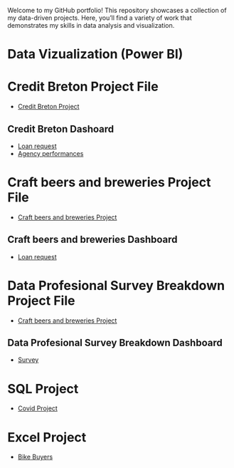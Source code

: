 Welcome to my GitHub portfolio! 
This repository showcases a collection of my data-driven projects.
Here, you’ll find a variety of work that demonstrates my skills in data analysis and  visualization.

# Data Vizualization (Power BI)
# Credit Breton Project File
- <a href="https://github.com/Yaruda60/PortfolioProjects/blob/main/Credit_breton.pbix">Credit Breton Project</a>

##  Credit Breton Dashoard 
- <a href="https://github.com/Yaruda60/PortfolioProjects/blob/main/Screen_credit_breton_1.png">Loan request</a>
- <a href="https://github.com/Yaruda60/PortfolioProjects/blob/main/Screen_credit_breton_2.png">Agency performances</a>

# Craft beers and breweries Project File
- <a href="https://github.com/Yaruda60/PortfolioProjects/blob/main/Formation_1.pbix">Craft beers and breweries Project</a>

##  Craft beers and breweries Dashboard
- <a href="https://github.com/Yaruda60/PortfolioProjects/blob/main/Craft_beer_dash.png">Loan request</a>

# Data Profesional Survey Breakdown Project File
- <a href="https://github.com/Yaruda60/PortfolioProjects/blob/main/Formation_3.pbix">Craft beers and breweries Project</a>

##  Data Profesional Survey Breakdown Dashboard
- <a href="https://github.com/Yaruda60/PortfolioProjects/upload">Survey</a>


# SQL Project
- <a href="https://github.com/Yaruda60/PortfolioProjects/blob/main/CovidProject.sql">Covid Project</a>


# Excel Project
- <a href="https://view.officeapps.live.com/op/view.aspx?src=https%3A%2F%2Fraw.githubusercontent.com%2FYaruda60%2FPortfolioProjects%2Frefs%2Fheads%2Fmain%2FExcel%2520Project%2520Dataset.xlsx&wdOrigin=BROWSELINK">Bike Buyers</a>




